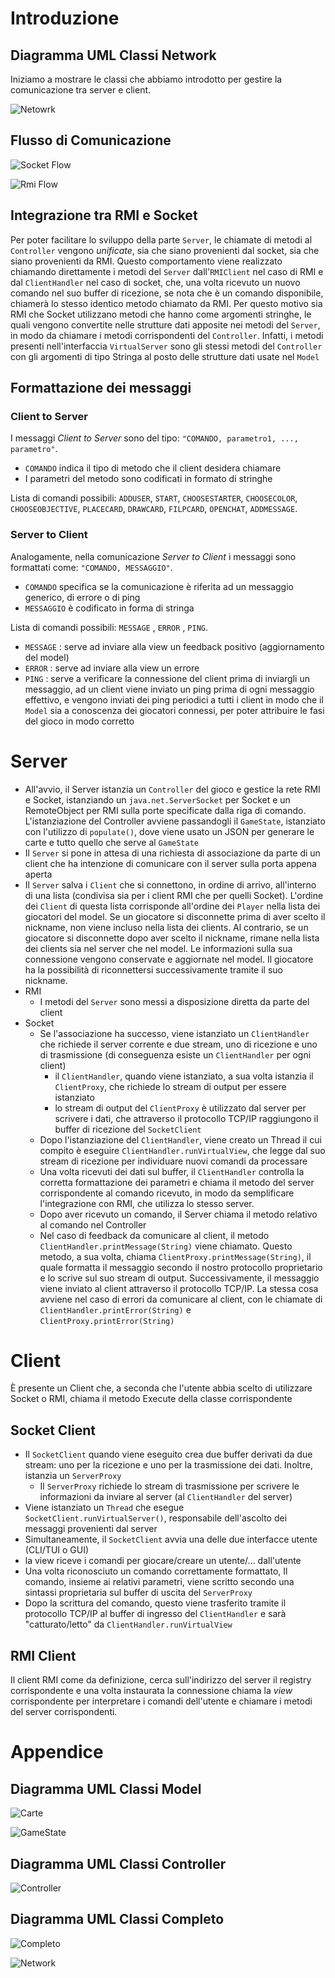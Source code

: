 # Introduzione 

## Diagramma UML Classi Network 

Iniziamo a mostrare le classi che abbiamo introdotto per gestire la comunicazione tra server e client.

![Netowrk](../img/network2.svg)

## Flusso di Comunicazione

![Socket Flow](../img/socket-protocol2.svg)

![Rmi Flow](../img/rmi-protocol2.svg)

## Integrazione tra RMI e Socket

Per poter facilitare lo sviluppo della parte `Server`, le chiamate di metodi al `Controller` vengono *unificate*, sia che siano provenienti dal socket, sia che siano provenienti da RMI.
Questo comportamento viene realizzato chiamando direttamente i metodi del `Server` dall'`RMIClient` nel caso di RMI e dal `ClientHandler` nel caso di socket, che, una volta ricevuto un nuovo comando nel suo buffer di ricezione, se nota che è un comando disponibile, chiamerà lo stesso identico metodo chiamato da RMI.
Per questo motivo sia RMI che Socket utilizzano metodi che hanno come argomenti stringhe, le quali vengono convertite nelle strutture dati apposite nei metodi del `Server`, in modo da chiamare i metodi corrispondenti del `Controller`. Infatti, i metodi presenti nell'interfaccia `VirtualServer` sono gli stessi metodi del `Controller` con gli argomenti di tipo Stringa al posto delle strutture dati usate nel `Model`

## Formattazione dei messaggi

### Client to Server

I messaggi *Client to Server* sono del tipo: `"COMANDO, parametro1, ..., parametro"`.

- `COMANDO` indica il tipo di metodo che il client desidera chiamare
- I parametri del metodo sono codificati in formato di stringhe

Lista di comandi possibili: `ADDUSER`, `START`, `CHOOSESTARTER`, `CHOOSECOLOR`, `CHOOSEOBJECTIVE`, `PLACECARD`, `DRAWCARD`, `FILPCARD`, `OPENCHAT`, `ADDMESSAGE`.


### Server to Client

Analogamente, nella comunicazione *Server to Client* i messaggi sono formattati come: `"COMANDO, MESSAGGIO"`.

- `COMANDO` specifica se la comunicazione è riferita ad un messaggio generico, di errore o di ping 
- `MESSAGGIO` è codificato in forma di stringa

Lista di comandi possibili: `MESSAGE` , `ERROR` , `PING`.

- `MESSAGE` : serve ad inviare alla view un feedback positivo (aggiornamento del model)
- `ERROR` : serve ad inviare alla view un errore
- `PING` : serve a verificare la connessione del client prima di inviargli un messaggio, ad un client viene inviato un ping prima di ogni messaggio effettivo, e vengono inviati dei ping periodici a tutti i client in modo che il `Model` sia a conoscenza dei giocatori connessi, per poter attribuire le fasi del gioco in modo corretto

# Server

- All'avvio, il Server istanzia un `Controller` del gioco e gestice la rete RMI e Socket, istanziando un `java.net.ServerSocket` per Socket e un RemoteObject per RMI sulla porte specificate dalla riga di comando. L'istanziazione del Controller avviene passandogli il `GameState`, istanziato con l'utilizzo di `populate()`, dove viene usato un JSON per generare le carte e tutto quello che serve al `GameState`
- Il `Server` si pone in attesa di una richiesta di associazione da parte di un client che ha intenzione di comunicare con il server sulla porta appena aperta
- Il `Server` salva i `Client` che si connettono, in ordine di arrivo, all'interno di una lista (condivisa sia per i client RMI che per quelli Socket). L'ordine dei `Client` di questa lista corrisponde all'ordine dei `Player` nella lista dei giocatori del model. 
  Se un giocatore si disconnette prima di aver scelto il nickname, non viene incluso nella lista dei clients. Al contrario, se un giocatore si disconnette dopo aver scelto il nickname, rimane nella lista dei clients sia nel server che nel model. Le informazioni sulla sua connessione vengono conservate e aggiornate nel model. Il giocatore ha la possibilità di riconnettersi successivamente tramite il suo nickname.
- RMI
  - I metodi del `Server` sono messi a disposizione diretta da parte del client
- Socket 
  - Se l'associazione ha successo, viene istanziato un `ClientHandler` che richiede il server corrente e due stream, uno di ricezione e uno di trasmissione (di conseguenza esiste un `ClientHandler` per ogni client)
    - il `ClientHandler`, quando viene istanziato, a sua volta istanzia il `ClientProxy`, che richiede lo stream di output per essere istanziato
    - lo stream di output del `ClientProxy` è utilizzato dal server per scrivere i dati, che attraverso il protocollo TCP/IP raggiungono il buffer di ricezione del `SocketClient`
  - Dopo l'istanziazione del `ClientHandler`, viene creato un Thread il cui compito è eseguire `ClientHandler.runVirtualView`, che legge dal suo stream di ricezione per individuare nuovi comandi da processare
  - Una volta ricevuti dei dati sul buffer, il `ClientHandler` controlla la corretta formattazione dei parametri e chiama il metodo del server corrispondente al comando ricevuto, in modo da semplificare l'integrazione con RMI, che utilizza lo stesso server. 
  - Dopo aver ricevuto un comando, il Server chiama il metodo relativo al comando nel Controller
  - Nel caso di feedback da comunicare al client, il metodo `ClientHandler.printMessage(String)` viene chiamato. Questo metodo, a sua volta, chiama `ClientProxy.printMessage(String)`, il quale formatta il messaggio secondo il nostro protocollo proprietario e lo scrive sul suo stream di output. Successivamente, il messaggio viene inviato al client attraverso il protocollo TCP/IP. La stessa cosa avviene nel caso di errori da comunicare al client, con le chiamate di `ClientHandler.printError(String)` e `ClientProxy.printError(String)`


# Client 

È presente un Client che, a seconda che l'utente abbia scelto di utilizzare Socket o RMI, chiama il metodo Execute della classe corrispondente

## Socket Client

- Il `SocketClient` quando viene eseguito crea due buffer derivati da due stream: uno per la ricezione e uno per la trasmissione dei dati. Inoltre, istanzia un `ServerProxy`
  - Il `ServerProxy` richiede lo stream di trasmissione per scrivere le informazioni da inviare al server (al `ClientHandler` del server)
- Viene istanziato un `Thread` che esegue `SocketClient.runVirtualServer()`, responsabile dell'ascolto dei messaggi provenienti dal server
- Simultaneamente, il `SocketClient` avvia una delle due interfacce utente (CLI/TUI o GUI)
- la view riceve i comandi per giocare/creare un utente/... dall'utente
- Una volta riconosciuto un comando correttamente formattato, Il comando, insieme ai relativi parametri, viene scritto secondo una sintassi proprietaria sul buffer di uscita del `ServerProxy`
- Dopo la scrittura del comando, questo viene trasferito tramite il protocollo TCP/IP al buffer di ingresso del `ClientHandler` e sarà "catturato/letto" da `ClientHandler.runVirtualView`

## RMI Client

Il client RMI come da definizione, cerca sull'indirizzo del server il registry corrispondente e una volta instaurata la connessione chiama la *view* corrispondente per interpretare i comandi dell'utente e chiamare i metodi del server corrispondenti. 

# Appendice

## Diagramma UML Classi Model

![Carte](../img/card2.svg)

![GameState](../img/gamestate2.svg)

## Diagramma UML Classi Controller

![Controller](../img/controller2.svg)

## Diagramma UML Classi Completo

![Completo](../img/complete2.svg)

![Network](../img/network2.svg)
